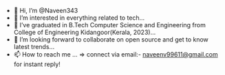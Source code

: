 - 👋 Hi, I’m @Naveen343
- 👀 I’m interested in everything related to tech...
- 🌱 I’ve graduated in B.Tech Computer Science and Engineering from College of Engineering Kidangoor(Kerala, 2023)...
- 💞️ I’m looking forward to collaborate on open source and get to know latest trends...
- 📫 How to reach me ...
   => connect via email:- naveenv99611@gmail.com  for instant reply!

